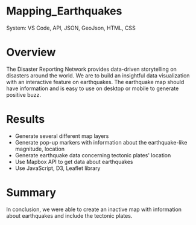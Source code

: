 # Mapping_Earthquakes
System: VS Code, API, JSON, GeoJson, HTML, CSS

# Overview
  The Disaster Reporting Network provides data-driven storytelling on disasters around the world. We are to build an insightful data visualization with an interactive feature on earthquakes. The earthquake map should have information and is easy to use on desktop or mobile to generate positive buzz. 
  
# Results
  - Generate several different map layers
  - Generate pop-up markers with information about the earthquake-like magnitude, location
  - Generate earthquake data concerning tectonic plates' location
  - Use Mapbox API to get data about earthquakes
  - Use JavaScript, D3, Leaflet library 
  
# Summary
In conclusion, we were able to create an inactive map with information about earthquakes and include the tectonic plates. 
